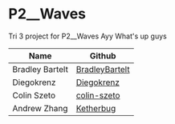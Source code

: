 # P2__Waves
Tri 3 project for P2__Waves
Ayy What's up guys

<!-- the table of all of the members with the github username linked -->
|Name|	Github   | 
|--|--|
| Bradley Bartelt  |  [BradleyBartelt](https://github.com/BradleyBartelt) |
| Diegokrenz | [Diegokrenz](https://github.com/Diegokrenz) |
| Colin Szeto  |  [colin-szeto](https://github.com/colin-szeto) |
| Andrew Zhang | [Ketherbug](https://github.com/Ketherbug) |

